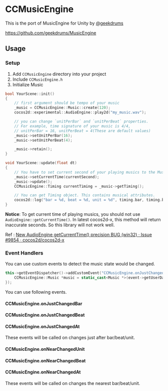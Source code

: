 # CCMusicEngine

This is the port of MusicEngine for Unity by [@geekdrums](https://github.com/geekdrums/)

https://github.com/geekdrums/MusicEngine

## Usage

### Setup

1. Add `CCMusicEngine` directory into your project
2. Include `CCMusicEngine.h`
3. Initialize Music

```cpp
bool YourScene::init()
{
    // first argument should be tempo of your music
    _music = CCMusicEngine::Music::create(120);
    cocos2d::experimental::AudioEngine::play2d("my_music.wav");

    // you can change `unitPerBar` and `unitPerBeat` properties.
    // For example, time signature of your music is 4/4,
    // unitPerBar = 16, unitPerBeat = 4(These are default values)
    _music->setUnitPerBar(16);
    _music->setUnitPerBeat(4);

    _music->retain();
}

void YourScene::update(float dt) 
{
    // You have to set current second of your playing musics to the Music instance manually.
    _music->setCurrentTime(currentSecond);
    _music->update();
    CCMusicEngine::Timing currentTiming = _music->getTiming();

    // You can get Timing object. This contains musical attributes.
    cocos2d::log("bar = %d, beat = %d, unit = %d", timing.bar, timing.beat, timing.unit);
}
```

**Notice**: To get current time of playing musics, you should not use `AudioEngine::getCurrentTime()`.
In latest cocos2d-x, this method will return inaccurate seconds. So this library will not work well.

Ref : [New AudioEngine getCurrentTime() precision BUG (win32) · Issue #9854 · cocos2d/cocos2d-x](https://github.com/cocos2d/cocos2d-x/issues/9854)

### Event Handlers

You can use custom events to detect the music state would be changed.

```cpp
this->getEventDispatcher()->addCustomEvent("CCMusicEngine.onJustChangedBar", [](Event *event) {
    CCMusicEngine::Music *music = static_cast<Music *>(event->getUserData());
});

```

You can use following events.

#### CCMusicEngine.onJustChangedBar
#### CCMusicEngine.onJustChangedBeat
#### CCMusicEngine.onJustChangedAt

These events will be called on changes just after bar/beat/unit.

#### CCMusicEngine.onNearChangedUnit
#### CCMusicEngine.onNearChangedBeat
#### CCMusicEngine.onNearChangedAt

These events will be called on changes the nearest bar/beat/unit.
